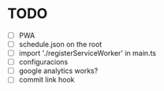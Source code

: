 # TODO

- [ ] PWA
- [ ] schedule.json on the root
- [ ] import './registerServiceWorker' in main.ts
- [ ] configuracions
- [ ] google analytics works?
- [ ] commit link hook
